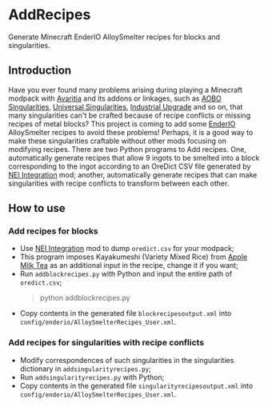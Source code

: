 # AddRecipes
Generate Minecraft EnderIO AlloySmelter recipes for blocks and singularities.

## Introduction
Have you ever found many problems arising during playing a Minecraft modpack with [Avaritia](https://www.curseforge.com/minecraft/mc-mods/avaritia) and its addons or linkages, such as [AOBO Singularities](https://www.curseforge.com/minecraft/mc-mods/aobd-singularities), [Universal Singularities](https://legacy.curseforge.com/minecraft/mc-mods/universal-singularities), [Industrial Upgrade](https://www.curseforge.com/minecraft/mc-mods/industrial-upgrade) and so on, that many singularities can't be crafted because of recipe conflicts or missing recipes of metal blocks? This project is coming to add some [EnderIO](https://www.enderio.com/) AlloySmelter recipes to avoid these problems! Perhaps, it is a good way to make these singularities craftable without other mods focusing on modifying recipes.
There are two Python programs to Add recipes. One, automatically generate recipes that allow 9 ingots to be smelted into a block corresponding to the ingot according to an OreDict CSV file generated by [NEI Integration](https://www.curseforge.com/minecraft/mc-mods/nei-integration) mod; another, automatically generate recipes that can make singularities with recipe conflicts to transform between each other.

## How to use

### Add recipes for blocks
- Use [NEI Integration](https://www.curseforge.com/minecraft/mc-mods/nei-integration) mod to dump `oredict.csv` for your modpack;
- This program imposes Kayakumeshi (Variety Mixed Rice) from [Apple Milk Tea](https://www.curseforge.com/minecraft/mc-mods/applemilktea2) as an additional input in the recipe, change it if you want;
- Run `addblockrecipes.py` with Python and input the entire path of `oredict.csv`;
  > python addblockrecipes.py
- Copy contents in the generated file `blockrecipesoutput.xml` into `config/enderio/AlloySmelterRecipes_User.xml`.

### Add recipes for singularities with recipe conflicts
- Modify correspondences of such singularities in the singularities dictionary in `addsingularityrecipes.py`;
- Run `addsingularityrecipes.py` with Python;
- Copy contents in the generated file `singularityrecipesoutput.xml` into `config/enderio/AlloySmelterRecipes_User.xml`.
